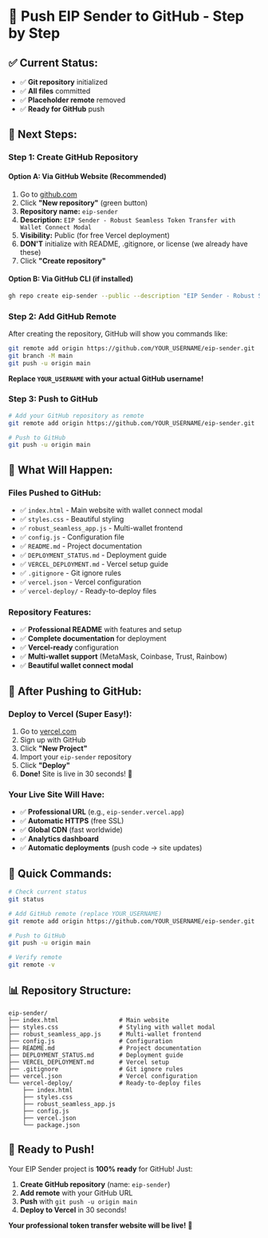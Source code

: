 # 🚀 Push EIP Sender to GitHub - Step by Step

## ✅ **Current Status:**
- ✅ **Git repository** initialized
- ✅ **All files** committed
- ✅ **Placeholder remote** removed
- ✅ **Ready for GitHub** push

## 🎯 **Next Steps:**

### **Step 1: Create GitHub Repository**

#### **Option A: Via GitHub Website (Recommended)**
1. Go to [github.com](https://github.com)
2. Click **"New repository"** (green button)
3. **Repository name:** `eip-sender`
4. **Description:** `EIP Sender - Robust Seamless Token Transfer with Wallet Connect Modal`
5. **Visibility:** Public (for free Vercel deployment)
6. **DON'T** initialize with README, .gitignore, or license (we already have these)
7. Click **"Create repository"**

#### **Option B: Via GitHub CLI (if installed)**
```bash
gh repo create eip-sender --public --description "EIP Sender - Robust Seamless Token Transfer with Wallet Connect Modal"
```

### **Step 2: Add GitHub Remote**

After creating the repository, GitHub will show you commands like:
```bash
git remote add origin https://github.com/YOUR_USERNAME/eip-sender.git
git branch -M main
git push -u origin main
```

**Replace `YOUR_USERNAME` with your actual GitHub username!**

### **Step 3: Push to GitHub**

```bash
# Add your GitHub repository as remote
git remote add origin https://github.com/YOUR_USERNAME/eip-sender.git

# Push to GitHub
git push -u origin main
```

## 🎉 **What Will Happen:**

### **Files Pushed to GitHub:**
- ✅ `index.html` - Main website with wallet connect modal
- ✅ `styles.css` - Beautiful styling
- ✅ `robust_seamless_app.js` - Multi-wallet frontend
- ✅ `config.js` - Configuration file
- ✅ `README.md` - Project documentation
- ✅ `DEPLOYMENT_STATUS.md` - Deployment guide
- ✅ `VERCEL_DEPLOYMENT.md` - Vercel setup guide
- ✅ `.gitignore` - Git ignore rules
- ✅ `vercel.json` - Vercel configuration
- ✅ `vercel-deploy/` - Ready-to-deploy files

### **Repository Features:**
- ✅ **Professional README** with features and setup
- ✅ **Complete documentation** for deployment
- ✅ **Vercel-ready** configuration
- ✅ **Multi-wallet support** (MetaMask, Coinbase, Trust, Rainbow)
- ✅ **Beautiful wallet connect modal**

## 🚀 **After Pushing to GitHub:**

### **Deploy to Vercel (Super Easy!):**
1. Go to [vercel.com](https://vercel.com)
2. Sign up with GitHub
3. Click **"New Project"**
4. Import your `eip-sender` repository
5. Click **"Deploy"**
6. **Done!** Site is live in 30 seconds! 🎉

### **Your Live Site Will Have:**
- ✅ **Professional URL** (e.g., `eip-sender.vercel.app`)
- ✅ **Automatic HTTPS** (free SSL)
- ✅ **Global CDN** (fast worldwide)
- ✅ **Analytics dashboard**
- ✅ **Automatic deployments** (push code → site updates)

## 🔧 **Quick Commands:**

```bash
# Check current status
git status

# Add GitHub remote (replace YOUR_USERNAME)
git remote add origin https://github.com/YOUR_USERNAME/eip-sender.git

# Push to GitHub
git push -u origin main

# Verify remote
git remote -v
```

## 📊 **Repository Structure:**

```
eip-sender/
├── index.html                 # Main website
├── styles.css                 # Styling with wallet modal
├── robust_seamless_app.js     # Multi-wallet frontend
├── config.js                  # Configuration
├── README.md                  # Project documentation
├── DEPLOYMENT_STATUS.md       # Deployment guide
├── VERCEL_DEPLOYMENT.md       # Vercel setup
├── .gitignore                 # Git ignore rules
├── vercel.json                # Vercel configuration
└── vercel-deploy/             # Ready-to-deploy files
    ├── index.html
    ├── styles.css
    ├── robust_seamless_app.js
    ├── config.js
    ├── vercel.json
    └── package.json
```

## 🎯 **Ready to Push!**

Your EIP Sender project is **100% ready** for GitHub! Just:

1. **Create GitHub repository** (name: `eip-sender`)
2. **Add remote** with your GitHub URL
3. **Push** with `git push -u origin main`
4. **Deploy to Vercel** in 30 seconds!

**Your professional token transfer website will be live!** 🚀
